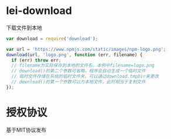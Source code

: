 lei-download
=================

下载文件到本地

```JavaScript
var download = require('download');

var url = 'https://www.npmjs.com/static/images/npm-logo.png';
download(url, 'logo.png', function (err, filename) {
  if (err) throw err;
  // filename为实际保存到本地的文件名，本例中filename=logo.png
  // download()的第二个参数可省略，程序会自动生成一个临时文件
  // 临时文件存储在系统的临时文件夹，可以通过download.tmpDir来更改
  // download()的第一个参数可以为本地文件，此时相当于复制文件
});
```

授权协议
========

基于MIT协议发布
